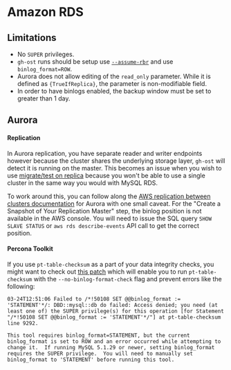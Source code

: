 # Amazon RDS

## Limitations

- No `SUPER` privileges.
- `gh-ost` runs should be setup use [`--assume-rbr`][assume_rbr_docs] and use `binlog_format=ROW`.
- Aurora does not allow editing of the `read_only` parameter. While it is defined as `{TrueIfReplica}`, the parameter is non-modifiable field.
- In order to have binlogs enabled, the backup window must be set to greater than 1 day.

## Aurora

#### Replication

In Aurora replication, you have separate reader and writer endpoints however because the cluster shares the underlying storage layer, `gh-ost` will detect it is running on the master. This becomes an issue when you wish to use [migrate/test on replica][migrate_test_on_replica_docs] because you won't be able to use a single cluster in the same way you would with MySQL RDS.

To work around this, you can follow along the [AWS replication between clusters documentation][aws_replication_docs] for Aurora with one small caveat. For the "Create a Snapshot of Your Replication Master" step, the binlog position is not available in the AWS console. You will need to issue the SQL query `SHOW SLAVE STATUS` or `aws rds describe-events` API call to get the correct position.

#### Percona Toolkit

If you use `pt-table-checksum` as a part of your data integrity checks, you might want to check out [this patch][percona_toolkit_patch] which will enable you to run `pt-table-checksum` with the `--no-binlog-format-check` flag and prevent errors like the following:

```
03-24T12:51:06 Failed to /*!50108 SET @@binlog_format := 'STATEMENT'*/: DBD::mysql::db do failed: Access denied; you need (at least one of) the SUPER privilege(s) for this operation [for Statement "/*!50108 SET @@binlog_format := 'STATEMENT'*/"] at pt-table-checksum line 9292.

This tool requires binlog_format=STATEMENT, but the current binlog_format is set to ROW and an error occurred while attempting to change it.  If running MySQL 5.1.29 or newer, setting binlog_format requires the SUPER privilege.  You will need to manually set binlog_format to 'STATEMENT' before running this tool.
```

[assume_rbr_docs]: https://github.com/github/gh-ost/blob/master/doc/command-line-flags.md#assume-rbr
[migrate_test_on_replica_docs]: https://github.com/github/gh-ost/blob/master/doc/cheatsheet.md#c-migratetest-on-replica
[aws_replication_docs]: http://docs.aws.amazon.com/AmazonRDS/latest/UserGuide/Aurora.Overview.Replication.MySQLReplication.html
[percona_toolkit_patch]: https://github.com/jacobbednarz/percona-toolkit/commit/0271ba6a094da446a5e5bb8d99b5c26f1777f2b9
